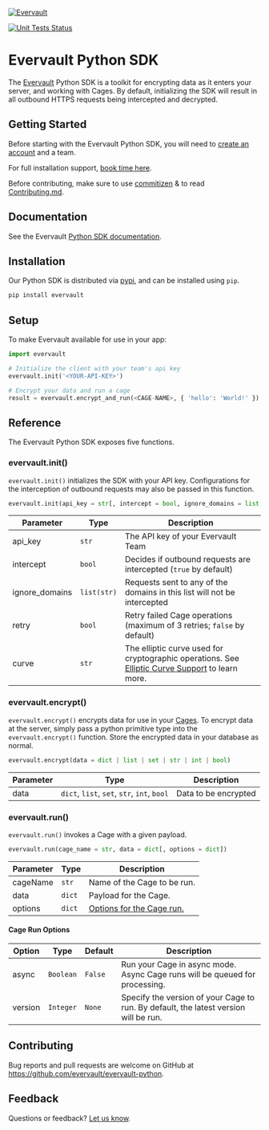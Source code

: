 [![Evervault](https://evervault.com/evervault.svg)](https://evervault.com/)

[![Unit Tests Status](https://github.com/evervault/evervault-python/workflows/evervault-unit-tests/badge.svg)](https://github.com/evervault/evervault-python/actions?query=workflow%3Aevervault-unit-tests)

# Evervault Python SDK

The [Evervault](https://evervault.com) Python SDK is a toolkit for encrypting data as it enters your server, and working with Cages. By default, initializing the SDK will result in all outbound HTTPS requests being intercepted and decrypted.

## Getting Started

Before starting with the Evervault Python SDK, you will need to [create an account](https://app.evervault.com/register) and a team.

For full installation support, [book time here](https://calendly.com/evervault/cages-onboarding).

Before contributing, make sure to use [commitizen](https://github.com/commitizen/cz-cli) & to read [Contributing.md](./CONTRIBUTING.md).

## Documentation

See the Evervault [Python SDK documentation](https://docs.evervault.com/sdk/python).

## Installation

Our Python SDK is distributed via [pypi](https://pypi.org/project/evervault/), and can be installed using `pip`.

```sh
pip install evervault
```

## Setup

To make Evervault available for use in your app:

```python
import evervault

# Initialize the client with your team's api key
evervault.init('<YOUR-API-KEY>')

# Encrypt your data and run a cage
result = evervault.encrypt_and_run(<CAGE-NAME>, { 'hello': 'World!' })
```

## Reference

The Evervault Python SDK exposes five functions.

### evervault.init()

`evervault.init()` initializes the SDK with your API key. Configurations for the interception of outbound requests may also be passed in this function.

```python
evervault.init(api_key = str[, intercept = bool, ignore_domains = list, retry = bool, curve = str])
```

| Parameter      | Type        | Description                                                              |
| -------------- | ----------- | ------------------------------------------------------------------------ |
| api_key        | `str`       | The API key of your Evervault Team                                       |
| intercept      | `bool`      | Decides if outbound requests are intercepted (`true` by default)         |
| ignore_domains | `list(str)` | Requests sent to any of the domains in this list will not be intercepted |
| retry          | `bool`      | Retry failed Cage operations (maximum of 3 retries; `false` by default)  |
| curve          | `str`       | The elliptic curve used for cryptographic operations. See [Elliptic Curve Support](https://docs.evervault.com/reference/elliptic-curve-support) to learn more. |

### evervault.encrypt()

`evervault.encrypt()` encrypts data for use in your [Cages](https://docs.evervault.com/tutorial). To encrypt data at the server, simply pass a python primitive type into the `evervault.encrypt()` function. Store the encrypted data in your database as normal.

```python
evervault.encrypt(data = dict | list | set | str | int | bool)
```

| Parameter | Type                                        | Description          |
| --------- | ------------------------------------------- | -------------------- |
| data      | `dict`, `list`, `set`, `str`, `int`, `bool` | Data to be encrypted |

### evervault.run()

`evervault.run()` invokes a Cage with a given payload.

```python
evervault.run(cage_name = str, data = dict[, options = dict])
```

| Parameter | Type   | Description                                    |
| --------- | ------ | ---------------------------------------------- |
| cageName  | `str`  | Name of the Cage to be run.                    |
| data      | `dict` | Payload for the Cage.                          |
| options   | `dict` | [Options for the Cage run.](#Cage-Run-Options) |

#### Cage Run Options

| Option  | Type      | Default | Description                                                                          |
| ------- | --------- | ------- | ------------------------------------------------------------------------------------ |
| async   | `Boolean` | `False` | Run your Cage in async mode. Async Cage runs will be queued for processing.          |
| version | `Integer` | `None`  | Specify the version of your Cage to run. By default, the latest version will be run. |

## Contributing

Bug reports and pull requests are welcome on GitHub at https://github.com/evervault/evervault-python.

## Feedback

Questions or feedback? [Let us know](mailto:support@evervault.com).
